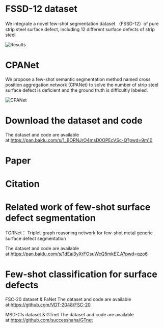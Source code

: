 # FSSD-12 dataset
We integrate a novel few-shot segmentation dataset （FSSD-12）of pure strip steel surface defect, including 12 different surface defects of strip steel.


![Results](https://user-images.githubusercontent.com/101933818/218291524-dbd5a168-ca6e-42ea-a673-05688ba0144c.png)

# CPANet
We propose a few-shot semantic segmentation method named cross position aggregation network (CPANet) to solve the number of strip steel surface defect is deficient and the ground truth is difficultly labeled.

![CPANet](https://user-images.githubusercontent.com/101933818/218291535-c1c24879-b36f-4b47-b16c-bdc08cabf92c.png)


# Download the dataset and code
The dataset and code are available at:https://pan.baidu.com/s/1_BORNJrO4msD0OPEcVSc-Q?pwd=9m10 

# Paper 

# Citation

# Related work of few-shot surface defect segmentation
TGRNet：
Triplet-graph reasoning network for few-shot metal generic surface defect segmentation

The dataset and code are available at:https://pan.baidu.com/s/1dEai3yXrFOsuWcQ5mkE7_A?pwd=qzo6 



# Few-shot classification for surface defects
FSC-20 dataset & FaNet
The dataset and code are available at:https://github.com/VDT-2048/FSC-20

MSD-Cls dataset & GTnet
The dataset and code are available at:https://github.com/successhaha/GTnet
